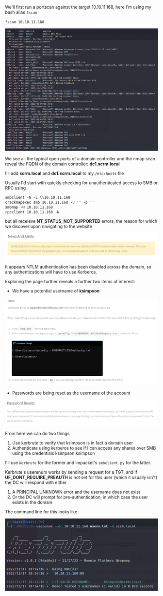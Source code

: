 We'll first run a portscan against the target 10.10.11.168, here I'm using my bash alias `fscan`

`fscan 10.10.11.168`

<img src="Images/Ports.png" width=600>

We see all the typical open ports of a domain controller and the nmap scan reveal the FQDN of the domain controller: **dc1.scrm.local**

I'll add **scrm.local** and **dc1.scrm.local** to my `/etc/hosts` file

Usually I'd start with quickly checking for unauthenticated access to SMB or RPC using 
```
smbclient -N -L \\10.10.11.168
crackmapexec smb 10.10.11.168 -u '' -p ''
smbmap -H 10.10.11.168
rpcclient 10.10.11.168 -N
```
but all receieve <b>NT_STATUS_NOT_SUPPORTED</b> errors, the reason for which we discover upon navigating to the website

<img src="Images/NTLM.png" width=600>

It appears NTLM authentication has been disabled across the domain, so any authentications will have to use Kerberos.

Exploring the page further reveals a further two items of interest:

- We have a potential username of **ksimpson**

<img src="Images/KSimpson.png" width=600>

- Passwords are being reset as the username of the account

<img src="Images/PasswordReset.png" width=600>

From here we can do two things:

1. Use kerbrute to verify that ksimpson is in fact a domain user
2. Authenticate using kerberos to see if I can access any shares over SMB using the credentials ksimpson:ksimpson

I'll use `kerbrute` for the former and impacket's `smbclient.py` for the latter.

Kerbrute's userenum works by sending a request for a TGT, and if **UF_DONT_REQUIRE_PREAUTH** is not set for this user (which it usually isn't) the DC will respond with either

1. A PRINCIPAL UNKNOWN error and the username does not exist
2. Or the DC will prompt for pre-authentication, in which case the user exists in the domain

The command line for this looks like 

<img src="Images/Kerbrute.png" width=600>

